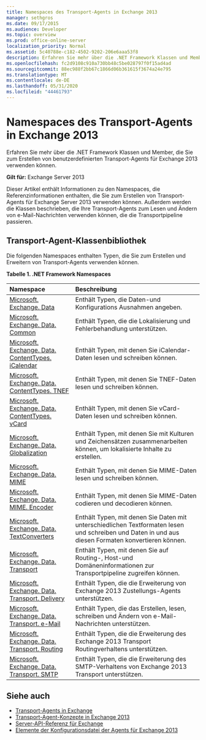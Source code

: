 ```yaml
---
title: Namespaces des Transport-Agents in Exchange 2013
manager: sethgros
ms.date: 09/17/2015
ms.audience: Developer
ms.topic: overview
ms.prod: office-online-server
localization_priority: Normal
ms.assetid: 5c40788e-c182-4502-9202-206e6aaa53f8
description: Erfahren Sie mehr über die .NET Framework Klassen und Member, die Sie zum Erstellen von benutzerdefinierten Transport-Agents für Exchange 2013 verwenden können.
ms.openlocfilehash: fc2d9108c910a730bb48c5be028797f0f15ad4ad
ms.sourcegitcommit: 88ec988f2bb67c1866d06b361615f3674a24e795
ms.translationtype: MT
ms.contentlocale: de-DE
ms.lasthandoff: 05/31/2020
ms.locfileid: "44461793"
---
```

# <a name="transport-agent-namespaces-in-exchange-2013"></a>Namespaces des Transport-Agents in Exchange 2013

Erfahren Sie mehr über die .NET Framework Klassen und Member, die Sie zum Erstellen von benutzerdefinierten Transport-Agents für Exchange 2013 verwenden können.
  
**Gilt für:** Exchange Server 2013 
  
Dieser Artikel enthält Informationen zu den Namespaces, die Referenzinformationen enthalten, die Sie zum Erstellen von Transport-Agents für Exchange Server 2013 verwenden können. Außerdem werden die Klassen beschrieben, die Ihre Transport-Agents zum Lesen und Ändern von e-Mail-Nachrichten verwenden können, die die Transportpipeline passieren.
  
## <a name="transport-agent-class-library"></a>Transport-Agent-Klassenbibliothek

Die folgenden Namespaces enthalten Typen, die Sie zum Erstellen und Erweitern von Transport-Agents verwenden können.

**Tabelle 1. .NET Framework Namespaces**

|**Namespace**|**Beschreibung**|
|:-----|:-----|
|[Microsoft. Exchange. Data](https://msdn.microsoft.com/library/Microsoft.Exchange.Data.aspx) <br/> |Enthält Typen, die Daten-und Konfigurations Ausnahmen angeben.  <br/> |
|[Microsoft. Exchange. Data. Common](https://msdn.microsoft.com/library/Microsoft.Exchange.Data.Common.aspx) <br/> |Enthält Typen, die die Lokalisierung und Fehlerbehandlung unterstützen.  <br/> |
|[Microsoft. Exchange. Data. ContentTypes. iCalendar](https://msdn.microsoft.com/library/Microsoft.Exchange.Data.ContentTypes.iCalendar.aspx) <br/> |Enthält Typen, mit denen Sie iCalendar-Daten lesen und schreiben können.  <br/> |
|[Microsoft. Exchange. Data. ContentTypes. TNEF](https://msdn.microsoft.com/library/Microsoft.Exchange.Data.ContentTypes.Tnef.aspx) <br/> |Enthält Typen, mit denen Sie TNEF-Daten lesen und schreiben können.  <br/> |
|[Microsoft. Exchange. Data. ContentTypes. vCard](https://msdn.microsoft.com/library/Microsoft.Exchange.Data.ContentTypes.vCard.aspx) <br/> |Enthält Typen, mit denen Sie vCard-Daten lesen und schreiben können.  <br/> |
|[Microsoft. Exchange. Data. Globalization](https://msdn.microsoft.com/library/Microsoft.Exchange.Data.Globalization.aspx) <br/> |Enthält Typen, mit denen Sie mit Kulturen und Zeichensätzen zusammenarbeiten können, um lokalisierte Inhalte zu erstellen.  <br/> |
|[Microsoft. Exchange. Data. MIME](https://msdn.microsoft.com/library/Microsoft.Exchange.Data.Mime.aspx) <br/> |Enthält Typen, mit denen Sie MIME-Daten lesen und schreiben können.  <br/> |
|[Microsoft. Exchange. Data. MIME. Encoder](https://msdn.microsoft.com/library/Microsoft.Exchange.Data.Mime.Encoders.aspx) <br/> |Enthält Typen, mit denen Sie MIME-Daten codieren und decodieren können.  <br/> |
|[Microsoft. Exchange. Data. TextConverters](https://msdn.microsoft.com/library/Microsoft.Exchange.Data.TextConverters.aspx) <br/> |Enthält Typen, mit denen Sie Daten mit unterschiedlichen Textformaten lesen und schreiben und Daten in und aus diesen Formaten konvertieren können.  <br/> |
|[Microsoft. Exchange. Data. Transport](https://msdn.microsoft.com/library/Microsoft.Exchange.Data.Transport.aspx) <br/> |Enthält Typen, mit denen Sie auf Routing-, Host-und Domäneninformationen zur Transportpipeline zugreifen können.  <br/> |
|[Microsoft. Exchange. Data. Transport. Delivery](https://msdn.microsoft.com/library/Microsoft.Exchange.Data.Transport.Delivery.aspx) <br/> |Enthält Typen, die die Erweiterung von Exchange 2013 Zustellungs-Agents unterstützen.  <br/> |
|[Microsoft. Exchange. Data. Transport. e-Mail](https://msdn.microsoft.com/library/Microsoft.Exchange.Data.Transport.Email.aspx) <br/> |Enthält Typen, die das Erstellen, lesen, schreiben und Ändern von e-Mail-Nachrichten unterstützen.  <br/> |
|[Microsoft. Exchange. Data. Transport. Routing](https://msdn.microsoft.com/library/Microsoft.Exchange.Data.Transport.Routing.aspx) <br/> |Enthält Typen, die die Erweiterung des Exchange 2013 Transport Routingverhaltens unterstützen.  <br/> |
|[Microsoft. Exchange. Data. Transport. SMTP](https://msdn.microsoft.com/library/Microsoft.Exchange.Data.Transport.Smtp.aspx) <br/> |Enthält Typen, die die Erweiterung des SMTP-Verhaltens von Exchange 2013 Transport unterstützen.  <br/> |
   
## <a name="see-also"></a>Siehe auch

- [Transport-Agents in Exchange](transport-agents-in-exchange-2013.md)   
- [Transport-Agent-Konzepte in Exchange 2013](transport-agent-concepts-in-exchange-2013.md) 
- 
  [Server-API-Referenz für Exchange](https://msdn.microsoft.com/library/6eddd052-f59f-45b4-b846-7e53d4d7eb16%28Office.15%29.aspx)
- [Elemente der Konfigurationsdatei der Agents für Exchange 2013](agents-configuration-file-elements-for-exchange-2013.md)
    

